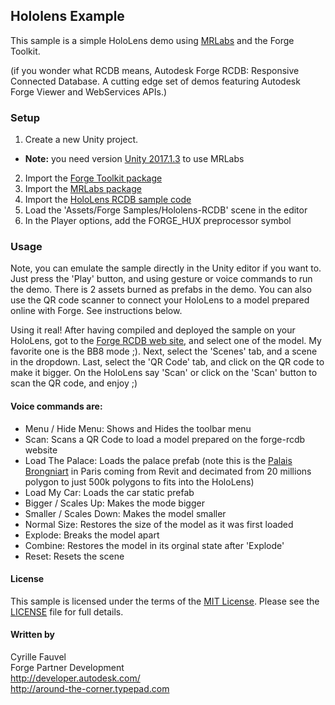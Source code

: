 
## Hololens Example

This sample is a simple HoloLens demo using [MRLabs](https://github.com/Microsoft/MRDesignLabs_Unity) and the Forge Toolkit.

(if you wonder what RCDB means, Autodesk Forge RCDB: Responsive Connected Database. A cutting edge set of demos featuring Autodesk Forge Viewer and WebServices APIs.)

### Setup

1. Create a new Unity project. 
 -	**Note:** you need version [Unity 2017.1.3](https://unity3d.com/get-unity/download/archive) to use MRLabs 
2. Import the [Forge Toolkit package](unityPackage.md) 
3. Import the [MRLabs package](https://github.com/wallabyway/ARVRToolkit/blob/master/unity-src/extra-samples/rcdb-HoloLens/MRLabs.unitypackage?raw=true)
4. Import the [HoloLens RCDB sample code](https://github.com/wallabyway/ARVRToolkit/blob/master/unity-src/extra-samples/rcdb-HoloLens/rcdb-Example.unitypackage?raw=true)
5. Load the 'Assets/Forge Samples/Hololens-RCDB' scene in the editor
6. In the Player options, add the FORGE_HUX preprocessor symbol

### Usage

Note, you can emulate the sample directly in the Unity editor if you want to. Just press the 'Play' button, and using gesture or voice commands to run the demo. There is 2 assets burned as prefabs in the demo. You can also use the QR code scanner to connect your HoloLens to a model prepared online with Forge. See instructions below.

Using it real!
After having compiled and deployed the sample on your HoloLens, got to the [Forge RCDB web site](https://forge-rcdb.autodesk.io/configurator?id=5a2b31ee58144b89730d6d5a), and select one of the model. My favorite one is the BB8 mode ;). Next, select the 'Scenes' tab, and a scene in the dropdown. Last, select the 'QR Code' tab, and click on the QR code to make it bigger. On the HoloLens say 'Scan' or click on the 'Scan' button to scan the QR code, and enjoy ;)

#### Voice commands are:

* Menu / Hide Menu: Shows and Hides the toolbar menu
* Scan: Scans a QR Code to load a model prepared on the forge-rcdb website
* Load The Palace: Loads the palace prefab (note this is the [Palais Brongniart](http://www.palaisbrongniart.com/nef.html) in Paris coming from Revit and decimated from 20 millions polygon to just 500k polygons to fits into the HoloLens)
* Load My Car: Loads the car static prefab
* Bigger / Scales Up: Makes the mode bigger
* Smaller / Scales Down: Makes the model smaller
* Normal Size: Restores the size of the model as it was first loaded
* Explode: Breaks the model apart
* Combine: Restores the model in its orginal state after 'Explode'
* Reset: Resets the scene

#### License

This sample is licensed under the terms of the [MIT License](http://opensource.org/licenses/MIT). 
Please see the [LICENSE](LICENSE) file for full details.


#### Written by

Cyrille Fauvel <br />
Forge Partner Development <br />
http://developer.autodesk.com/ <br />
http://around-the-corner.typepad.com <br />